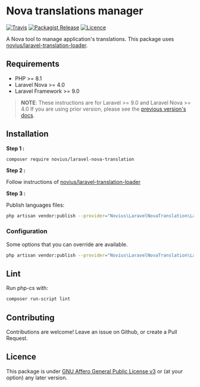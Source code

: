 # Nova translations manager
[![Travis](https://img.shields.io/travis/novius/laravel-nova-translation.svg?maxAge=1800&style=flat-square)](https://travis-ci.org/novius/laravel-nova-translation)
[![Packagist Release](https://img.shields.io/packagist/v/novius/laravel-nova-translation.svg?maxAge=1800&style=flat-square)](https://packagist.org/packages/novius/laravel-nova-translation)
[![Licence](https://img.shields.io/packagist/l/novius/laravel-nova-translation.svg?maxAge=1800&style=flat-square)](https://github.com/novius/laravel-nova-translation#licence)

A Nova tool to manage application's translations. This package uses [novius/laravel-translation-loader](https://github.com/novius/laravel-translation-loader/).

## Requirements

* PHP >= 8.1
* Laravel Nova >= 4.0
* Laravel Framework >= 9.0

> **NOTE**: These instructions are for Laravel >= 9.0 and Laravel Nova >= 4.0 If you are using prior version, please
> see the [previous version's docs](https://github.com/novius/laravel-nova-translation/tree/2.x).


## Installation

**Step 1 :**

```sh
composer require novius/laravel-nova-translation
```

**Step 2 :**
 
Follow instructions of [novius/laravel-translation-loader](https://github.com/novius/laravel-translation-loader/#installation)

**Step 3 :**

Publish languages files:

```bash
php artisan vendor:publish --provider="Novius\LaravelNovaTranslation\LaravelNovaTranslationServiceProvider" --tag="lang"
```

### Configuration

Some options that you can override are available.

```sh
php artisan vendor:publish --provider="Novius\LaravelNovaTranslation\LaravelNovaTranslationServiceProvider" --tag="config"
```

## Lint

Run php-cs with:

```sh
composer run-script lint
```

## Contributing

Contributions are welcome!
Leave an issue on Github, or create a Pull Request.


## Licence

This package is under [GNU Affero General Public License v3](http://www.gnu.org/licenses/agpl-3.0.html) or (at your option) any later version.
